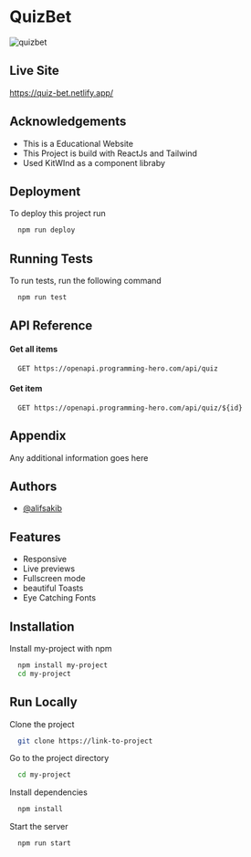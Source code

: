 # QuizBet

![quizbet](https://user-images.githubusercontent.com/61325788/194966774-757ebd09-788a-400d-8aa6-3ca48c545938.png)

## Live Site

https://quiz-bet.netlify.app/

## Acknowledgements

- This is a Educational Website
- This Project is build with ReactJs and Tailwind
- Used KitWInd as a component libraby

## Deployment

To deploy this project run

```bash
  npm run deploy
```

## Running Tests

To run tests, run the following command

```bash
  npm run test
```

## API Reference

#### Get all items

```http
  GET https://openapi.programming-hero.com/api/quiz
```

#### Get item

```http
  GET https://openapi.programming-hero.com/api/quiz/${id}
```

## Appendix

Any additional information goes here

## Authors

- [@alifsakib](https://www.github.com/AlifSakib)

## Features

- Responsive
- Live previews
- Fullscreen mode
- beautiful Toasts
- Eye Catching Fonts

## Installation

Install my-project with npm

```bash
  npm install my-project
  cd my-project
```

## Run Locally

Clone the project

```bash
  git clone https://link-to-project
```

Go to the project directory

```bash
  cd my-project
```

Install dependencies

```bash
  npm install
```

Start the server

```bash
  npm run start
```
